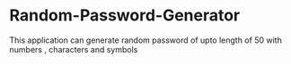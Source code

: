 # Random-Password-Generator
This application can generate random password of upto length of 50 with numbers , characters and symbols
